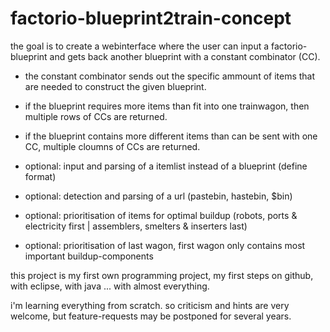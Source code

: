 # factorio-blueprint2train-concept

the goal is to create a webinterface where the user can input a factorio-blueprint and gets back another blueprint with a constant combinator (CC). 

- the constant combinator sends out the specific ammount of items that are needed to construct the given blueprint. 

- if the blueprint requires more items than fit into one trainwagon, then multiple rows of CCs are returned. 
- if the blueprint contains more different items than can be sent with one CC, multiple cloumns of CCs are returned. 

- optional: input and parsing of a itemlist instead of a blueprint (define format)
- optional: detection and parsing of a url (pastebin, hastebin, $bin)
- optional: prioritisation of items for optimal buildup (robots, ports & electricity first | assemblers, smelters & inserters last)
- optional: prioritisation of last wagon, first wagon only contains most important buildup-components

this project is my first own programming project, my first steps on github, with eclipse, with java ... with almost everything. 

i'm learning everything from scratch. 
so criticism and hints are very welcome, but feature-requests may be postponed for several years. 
